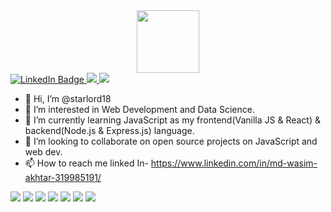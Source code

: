 <div id="header" align="center">
  <img src="https://media.giphy.com/media/M9gbBd9nbDrOTu1Mqx/giphy.gif" width="100"/>
</div>
<div id="badges">
  <a href="https://www.linkedin.com/in/md-wasim-akhtar-319985191/">
    <img src="https://img.shields.io/badge/LinkedIn-blue?style=for-the-badge&logo=linkedin&logoColor=white" alt="LinkedIn Badge"/>
  </a>
  <a href="https://github.com/starlord18">
    <img src="https://img.shields.io/badge/GitHub-100000?style=for-the-badge&logo=github&logoColor=white"/>
  </a>
  <a href="https://leetcode.com/wasim811/">
    <img src="https://img.shields.io/badge/-LeetCode-FFA116?style=for-the-badge&logo=LeetCode&logoColor=black"/>
  </a>
</div>

- 👋 Hi, I’m @starlord18
- 👀 I’m interested in Web Development and Data Science.
- 🌱 I’m currently learning JavaScript as my frontend(Vanilla JS & React) & backend(Node.js & Express.js) language.
- 💞️ I’m looking to collaborate on open source projects on JavaScript and web dev.
- 📫 How to reach me linked In- https://www.linkedin.com/in/md-wasim-akhtar-319985191/
<span>
<img class="badge" src="https://img.shields.io/badge/dev.to-0A0A0A?style=for-the-badge&logo=devdotto&logoColor=white">
<img class="badge" src="https://img.shields.io/badge/HTML5-E34F26?style=for-the-badge&logo=html5&logoColor=white">
<img class="badge" src="https://img.shields.io/badge/CSS3-1572B6?style=for-the-badge&logo=css3&logoColor=white">
<img class="badge" src="https://img.shields.io/badge/JavaScript-323330?style=for-the-badge&logo=javascript&logoColor=F7DF1E">
<img class="badge" src="https://img.shields.io/badge/GIT-E44C30?style=for-the-badge&logo=git&logoColor=white">
<img class="badge" src="https://img.shields.io/badge/C%2B%2B-00599C?style=for-the-badge&logo=c%2B%2B&logoColor=white">
<img class="badge" src="https://img.shields.io/badge/Python-FFD43B?style=for-the-badge&logo=python&logoColor=blue">
</span>

<!---
starlord18/starlord18 is a ✨ special ✨ repository because its `README.md` (this file) appears on your GitHub profile.
You can click the Preview link to take a look at your changes.
--->
